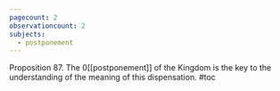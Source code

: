 ```yaml
---
pagecount: 2
observationcount: 2
subjects:
  - postponement
---
```


Proposition 87. The 0[[postponement]] of the Kingdom is the key to the understanding of the meaning of this dispensation.
#toc
